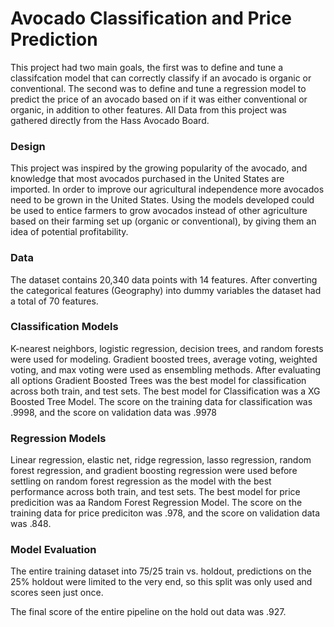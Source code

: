 # Avocado Classification and Price Prediction

This project had two main goals, the first was to define and tune a classifcation model that can correctly classify if an avocado is organic or conventional. The second was to define and tune a regression model to predict the price of an avocado based on if it was either conventional or organic, in addition to other features. All Data from this project was gathered directly from the Hass Avocado Board. 

### Design
This project was inspired by the growing popularity of the avocado, and knowledge that most avocados purchased in the United States are imported. In order to improve our agricultural independence more avocados need to be grown in the United States. Using the models developed could be used to entice farmers to grow avocados instead of other agriculture based on their farming set up (organic or conventional), by giving them an idea of potential profitability.

### Data
The dataset contains 20,340 data points with 14 features. After converting the categorical features (Geography) into dummy variables the dataset had a total of 70 features.


### Classification Models

K-nearest neighbors, logistic regression, decision trees, and random forests were used for modeling. Gradient boosted trees, average voting, weighted voting, and max voting were used as ensembling methods. After evaluating all options Gradient Boosted Trees was the best model for classification across both train, and test sets. The best model for Classification was a XG Boosted Tree Model. The score on the training data for classification was .9998, and the score on validation data was .9978

### Regression Models

Linear regression, elastic net, ridge regression, lasso regression, random forest regression, and gradient boosting regression were used before settling on random forest regression as the model with the best performance across both train, and test sets. The best model for price predicition was aa Random Forest Regression Model. The score on the training data for price prediciton was .978, and the score on validation data was .848. 

### Model Evaluation

The entire training dataset into 75/25 train vs. holdout, predictions on the 25% holdout were limited to the very end, so this split was only used and scores seen just once.

The final score of the entire pipeline on the hold out data was .927. 
